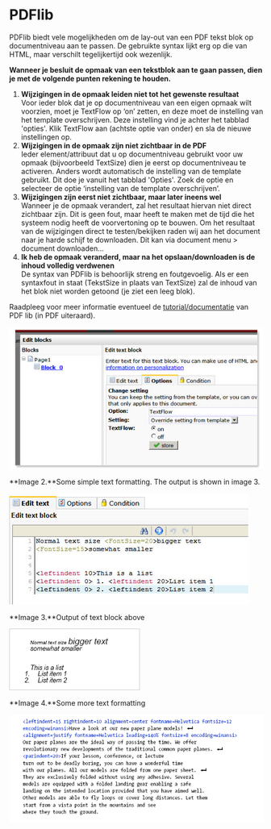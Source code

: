 # PDFlib

PDFlib biedt vele mogelijkheden om de lay-out van een PDF tekst blok op
documentniveau aan te passen. De gebruikte syntax lijkt erg op die van
HTML, maar verschilt tegelijkertijd ook wezenlijk.

**Wanneer je besluit de opmaak van een tekstblok aan te gaan passen,
dien je met de volgende punten rekening te houden.**

1.  **Wijzigingen in de opmaak leiden niet tot het gewenste resultaat**\
     Voor ieder blok dat je op documentniveau van een eigen opmaak wilt
    voorzien, moet je TextFlow op ‘on’ zetten, en deze moet de
    instelling van het template overschrijven. Deze instelling vind je
    achter het tabblad 'opties'. Klik TextFlow aan (achtste optie van
    onder) en sla de nieuwe instellingen op.
2.  **Wijzigingen in de opmaak zijn niet zichtbaar in de PDF**\
     Ieder element/attribuut dat u op documentniveau gebruikt voor uw
    opmaak (bijvoorbeeld TextSize) dien je eerst op documentniveau te
    activeren. Anders wordt automatisch de instelling van de template
    gebruikt. Dit doe je vanuit het tabblad 'Opties'. Zoek de optie en
    selecteer de optie ‘instelling van de template overschrijven’.
3.  **Wijzigingen zijn eerst niet zichtbaar, maar later ineens wel**\
     Wanneer je de opmaak verandert, zal het resultaat hiervan niet
    direct zichtbaar zijn. Dit is geen fout, maar heeft te maken met de
    tijd die het systeem nodig heeft de voorvertoning op te bouwen. Om
    het resultaat van de wijzigingen direct te testen/bekijken raden wij
    aan het document naar je harde schijf te downloaden. Dit kan via
    document menu \> document downloaden…
4.  **Ik heb de opmaak veranderd, maar na het opslaan/downloaden is de
    inhoud volledig verdwenen**\
     De syntax van PDFlib is behoorlijk streng en foutgevoelig. Als er
    een syntaxfout in staat (TekstSize in plaats van TextSize) zal de
    inhoud van het blok niet worden getoond (je ziet een leeg blok). 

Raadpleeg voor meer informatie eventueel de
[tutorial/documentatie](https://dlvr-me.net/f/10803/PDFlib-blocks-E.pdf)
van PDF lib (in PDF uiteraard).

![](../images/pdf1.jpg)

**Image 2.**Some simple text formatting. The output is shown in image 3.

![](../images/pdf2.jpg)

**Image 3.**Output of text block above

![](../images/pdf3.png)

**Image 4.**Some more text formatting

![](../images/pdf4.png)
